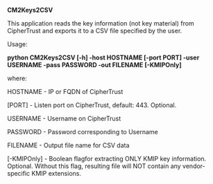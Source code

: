 **CM2Keys2CSV**

This application reads the key information (not key material) from CipherTrust and exports it to a CSV file specified by the user.

Usage:

**python CM2Keys2CSV [-h] -host HOSTNAME [-port PORT] -user USERNAME -pass PASSWORD -out FILENAME [-KMIPOnly]** 

where:

HOSTNAME  - IP or FQDN of CipherTrust

[PORT]    - Listen port on CipherTrust, default:  443. Optional.

USERNAME  - Username on CipherTrust

PASSWORD  - Password corresponding to Username

FILENAME  - Output file name for CSV data 

[-KMIPOnly] - Boolean flagfor extracting ONLY KMIP key information.  Optional.  Without this flag, resulting file will NOT contain any vendor-specific KMIP extensions.

